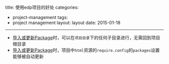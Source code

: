 title: 使用edp项目的好处
categories:
- project-management
tags:
-  project management
layout:
    layout
date:
    2015-01-18
---


+ [导入或更新Package](../../../doc/package-management/instl-and-use/)时，可以在`项目目录`下的任何子目录进行，无需回到项目根目录
+ [导入或更新Package](../../../doc/package-management/instl-and-use/)时，项目中`html`资源的`require.config`的`packages`设置能够被自动更新